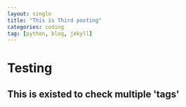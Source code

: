 ```yaml
---
layout: single
title: "This is Third posting"
categories: coding
tag: [python, blog, jekyll]
---
```


# Testing
## This is existed to check multiple 'tags'

